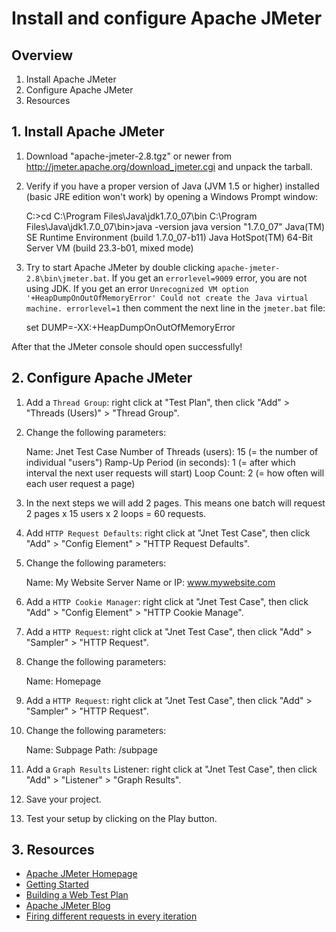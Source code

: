 # Install and configure Apache JMeter

## Overview

1. Install Apache JMeter
2. Configure Apache JMeter
3. Resources

## 1. Install Apache JMeter
1. Download "apache-jmeter-2.8.tgz" or newer from http://jmeter.apache.org/download_jmeter.cgi and unpack the tarball.
2. Verify if you have a proper version of Java (JVM 1.5 or higher) installed (basic JRE edition won't work) by opening a Windows Prompt window:

	C:\>cd C:\Program Files\Java\jdk1.7.0_07\bin
	C:\Program Files\Java\jdk1.7.0_07\bin>java -version
	java version "1.7.0_07"
	Java(TM) SE Runtime Environment (build 1.7.0_07-b11)
	Java HotSpot(TM) 64-Bit Server VM (build 23.3-b01, mixed mode)

3. Try to start Apache JMeter by double clicking `apache-jmeter-2.8\bin\jmeter.bat`. If you get an `errorlevel=9009` error, you are not using JDK. If you get an error `Unrecognized VM option '+HeapDumpOnOutOfMemoryError' Could not create the Java virtual machine. errorlevel=1` then comment the next line in the `jmeter.bat` file:

	set DUMP=-XX:+HeapDumpOnOutOfMemoryError

After that the JMeter console should open successfully!

## 2. Configure Apache JMeter
1. Add a `Thread Group`: right click at "Test Plan", then click "Add" > "Threads (Users)" > "Thread Group".
2. Change the following parameters:

	Name: Jnet Test Case
	Number of Threads (users): 15 (= the number of individual "users")
	Ramp-Up Period (in seconds): 1 (= after which interval the next user requests will start)
	Loop Count: 2 (= how often will each user request a page)

3. In the next steps we will add 2 pages. This means one batch will request 2 pages x 15 users x 2 loops = 60 requests.
4. Add `HTTP Request Defaults`: right click at "Jnet Test Case", then click "Add" > "Config Element" > "HTTP Request Defaults".
5. Change the following parameters:

	Name: My Website
	Server Name or IP: www.mywebsite.com

6. Add a `HTTP Cookie Manager`: right click at "Jnet Test Case", then click "Add" > "Config Element" > "HTTP Cookie Manage".
7. Add a `HTTP Request`: right click at "Jnet Test Case", then click "Add" > "Sampler" > "HTTP Request".
8. Change the following parameters:

	Name: Homepage

9. Add a `HTTP Request`: right click at "Jnet Test Case", then click "Add" > "Sampler" > "HTTP Request".
10. Change the following parameters:

	Name: Subpage
	Path: /subpage

11. Add a `Graph Results` Listener: right click at "Jnet Test Case", then click "Add" > "Listener" > "Graph Results".
12. Save your project.
13. Test your setup by clicking on the Play button.

## 3. Resources
* [Apache JMeter Homepage](http://jmeter.apache.org)
* [Getting Started](http://jmeter.apache.org/usermanual/get-started.html)
* [Building a Web Test Plan](http://jmeter.apache.org/usermanual/build-web-test-plan.html)
* [Apache JMeter Blog](http://apache-jmeter.blogspot.be/)
* [Firing different requests in every iteration](http://stackoverflow.com/questions/8335649/jmeter-firing-different-requests-in-every-iteration)
